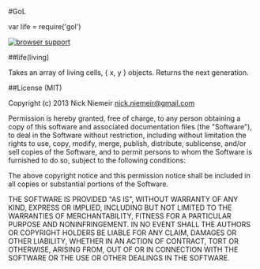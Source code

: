 #GoL

var life = require('gol')

[![browser support](https://ci.testling.com/nrn/gol.png)](https://ci.testling.com/nrn/gol)

##life(living)

Takes an array of living cells, { x, y } objects.
Returns the next generation.

##License (MIT)

Copyright (c) 2013 Nick Niemeir <nick.niemeir@gmail.com>

Permission is hereby granted, free of charge, to any person obtaining a copy
of this software and associated documentation files (the "Software"), to deal
in the Software without restriction, including without limitation the rights
to use, copy, modify, merge, publish, distribute, sublicense, and/or sell
copies of the Software, and to permit persons to whom the Software is
furnished to do so, subject to the following conditions:

The above copyright notice and this permission notice shall be included in
all copies or substantial portions of the Software.

THE SOFTWARE IS PROVIDED "AS IS", WITHOUT WARRANTY OF ANY KIND, EXPRESS OR
IMPLIED, INCLUDING BUT NOT LIMITED TO THE WARRANTIES OF MERCHANTABILITY,
FITNESS FOR A PARTICULAR PURPOSE AND NONINFRINGEMENT. IN NO EVENT SHALL THE
AUTHORS OR COPYRIGHT HOLDERS BE LIABLE FOR ANY CLAIM, DAMAGES OR OTHER
LIABILITY, WHETHER IN AN ACTION OF CONTRACT, TORT OR OTHERWISE, ARISING FROM,
OUT OF OR IN CONNECTION WITH THE SOFTWARE OR THE USE OR OTHER DEALINGS IN
THE SOFTWARE.

